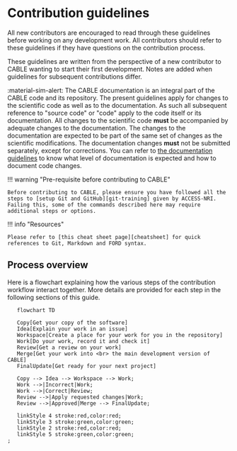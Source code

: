# Contribution guidelines

All new contributors are encouraged to read through these guidelines before working on any development work. All contributors should refer to these guidelines if they have questions on the contribution process.

These guidelines are written from the perspective of a new contributor to CABLE wanting to start their first development. Notes are added when guidelines for subsequent contributions differ.

:material-sim-alert: The CABLE documentation is an integral part of the CABLE code and its repository. The present guidelines apply for changes to the scientific code as well as to the documentation. As such all subsequent reference to "source code" or "code" apply to the code itself or its documentation. All changes to the scientific code **must** be accompanied by adequate changes to the documentation. The changes to the documentation are expected to be part of the same set of changes as the scientific modifications. The documentation changes **must** not be submitted separately, except for corrections. You can refer to [the documentation guidelines][doc-guidelines] to know what level of documentation is expected and how to document code changes.

!!! warning "Pre-requisite before contributing to CABLE"

    Before contributing to CABLE, please ensure you have followed all the steps to [setup Git and GitHub][git-training] given by ACCESS-NRI. Failing this, some of the commands described here may require additional steps or options.

!!! info "Resources"

    Please refer to [this cheat sheet page][cheatsheet] for quick references to Git, Markdown and FORD syntax.

## Process overview

Here is a flowchart explaining how the various steps of the contribution workflow interact together. More details are provided for each step in the following sections of this guide.

```mermaid
   flowchart TD

   Copy[Get your copy of the software]
   Idea[Explain your work in an issue]
   Workspace[Create a place for your work for you in the repository]
   Work[Do your work, record it and check it]
   Review[Get a review on your work]
   Merge[Get your work into <br> the main development version of CABLE]
   FinalUpdate[Get ready for your next project]

   Copy --> Idea --> Workspace --> Work;
   Work -->|Incorrect|Work;
   Work -->|Correct|Review;
   Review -->|Apply requested changes|Work;
   Review -->|Approved|Merge --> FinalUpdate;

   linkStyle 4 stroke:red,color:red;
   linkStyle 3 stroke:green,color:green;
   linkStyle 2 stroke:red,color:red;
   linkStyle 5 stroke:green,color:green;
;
```

[doc-guidelines]: ../documentation_guidelines/index.md